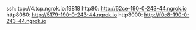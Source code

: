 ssh: tcp://4.tcp.ngrok.io:19818 
http80: http://62ce-190-0-243-44.ngrok.io 
http8080: http://5179-190-0-243-44.ngrok.io 
http3000: http://f0c8-190-0-243-44.ngrok.io 
